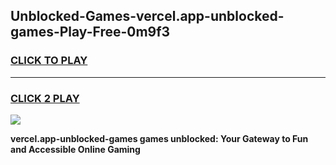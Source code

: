 
## Unblocked-Games-vercel.app-unblocked-games-Play-Free-0m9f3
<h3>
<a href="https://premium76.site?title=vercel.app-unblocked-games&ref=20M">CLICK TO PLAY</a></h3>
<hr>

<h3>
<a href="https://premium76.site?title=vercel.app-unblocked-games&ref=20M">CLICK 2 PLAY</a>
  
</h3>

<a href="https://premium76.site?title=vercel.app-unblocked-games&ref=19M"><img src="https://clearcache.store/games.png"></a>


**vercel.app-unblocked-games games unblocked: Your Gateway to Fun and Accessible Online Gaming**

